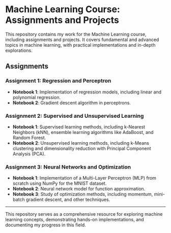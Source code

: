 # Machine Learning Course: Assignments and Projects  

This repository contains my work for the Machine Learning course, including assignments and projects. It covers fundamental and advanced topics in machine learning, with practical implementations and in-depth explorations.  

## Assignments  

### Assignment 1: Regression and Perceptron  
- **Notebook 1**: Implementation of regression models, including linear and polynomial regression.  
- **Notebook 2**: Gradient descent algorithm in perceptrons.  

### Assignment 2: Supervised and Unsupervised Learning  
- **Notebook 1**: Supervised learning methods, including k-Nearest Neighbors (kNN), ensemble learning algorithms like AdaBoost, and Random Forest.  
- **Notebook 2**: Unsupervised learning methods, including k-Means clustering and dimensionality reduction with Principal Component Analysis (PCA).  

### Assignment 3: Neural Networks and Optimization  
- **Notebook 1**: Implementation of a Multi-Layer Perceptron (MLP) from scratch using NumPy for the MNIST dataset.  
- **Notebook 2**: Neural network model for function approximation.  
- **Notebook 3**: Study of optimization methods, including momentum, mini-batch gradient descent, and other techniques.  

---

This repository serves as a comprehensive resource for exploring machine learning concepts, demonstrating hands-on implementations, and documenting my progress in this field.  
